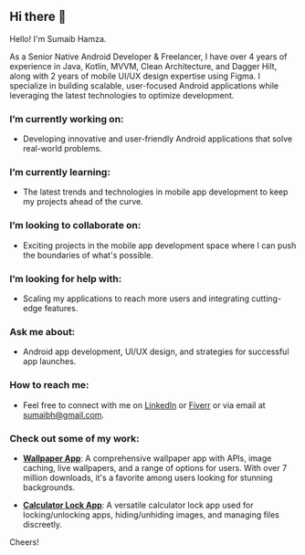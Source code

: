 ## Hi there 👋

Hello! I'm Sumaib Hamza.

As a Senior Native Android Developer & Freelancer, I have over 4 years of experience in Java, Kotlin, MVVM, Clean Architecture, and Dagger Hilt, along with 2 years of mobile UI/UX design expertise using Figma. I specialize in building scalable, user-focused Android applications while leveraging the latest technologies to optimize development.

### I’m currently working on:
- Developing innovative and user-friendly Android applications that solve real-world problems.

### I’m currently learning:
- The latest trends and technologies in mobile app development to keep my projects ahead of the curve.

### I’m looking to collaborate on:
- Exciting projects in the mobile app development space where I can push the boundaries of what's possible.

### I’m looking for help with:
- Scaling my applications to reach more users and integrating cutting-edge features.

### Ask me about:
- Android app development, UI/UX design, and strategies for successful app launches.

### How to reach me:
- Feel free to connect with me on [LinkedIn](https://www.linkedin.com/in/sumaib-h/) or [Fiverr](https://www.fiverr.com/rectifi) or via email at sumaibh@gmail.com.

### Check out some of my work:

- **[Wallpaper App](https://play.google.com/store/apps/details?id=com.swedai.ai.wallpapers.art.background.anime_wallpaper.aiphoto)**: A comprehensive wallpaper app with APIs, image caching, live wallpapers, and a range of options for users. With over 7 million downloads, it's a favorite among users looking for stunning backgrounds.

- **[Calculator Lock App](https://play.google.com/store/apps/details?id=calculatorlock.hideapp.photovault.calculatorvault)**: A versatile calculator lock app used for locking/unlocking apps, hiding/unhiding images, and managing files discreetly.

Cheers!
